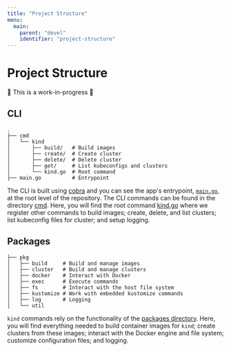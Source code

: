 ```yaml
---
title: "Project Structure"
menu:
  main:
    parent: "devel"
    identifier: "project-structure"
---
```

# Project Structure

🚧 This is a work-in-progress 🚧

## CLI
```
.
├── cmd
│   └── kind
│       ├── build/   # Build images
│       ├── create/  # Create cluster
│       ├── delete/  # Delete cluster
│       ├── get/     # List kubeconfigs and clusters
│       └── kind.go  # Root command
├── main.go          # Entrypoint
```

The CLI is built using [cobra][cobra] and you can see the app's entrypoint, [`main.go`][main.go], at the root level of the repository.
The CLI commands can be found in the directory [cmd][cmd]. Here, you will find
the root command [kind.go][kind.go] where we register other commands to build
images; create, delete, and list clusters; list kubeconfig files for cluster;
and setup logging.

## Packages
```
├── pkg
│   ├── build     # Build and manage images
│   ├── cluster   # Build and manage clusters
│   ├── docker    # Interact with Docker
│   ├── exec      # Execute commands
│   ├── fs        # Interact with the host file system
│   ├── kustomize # Work with embedded kustomize commands
│   ├── log       # Logging
│   └── util
```
`kind` commands rely on the functionality of the [packages directory][pkg].
Here, you will find everything needed to build container images for `kind`;
create clusters from these images; interact with the Docker engine and file system; customize configuration files; and logging.



[cobra]: https://github.com/spf13/cobra
[main.go]: https://sigs.k8s.io/kind/main.go
[cmd]: https://sigs.k8s.io/kind/cmd/kind/
[kind.go]: https://sigs.k8s.io/kind/cmd/kind/kind.go
[pkg]: https://sigs.k8s.io/kind/pkg
